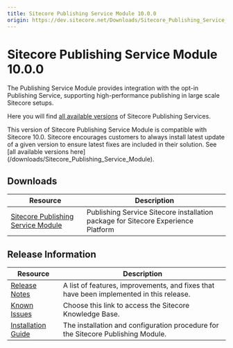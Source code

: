 ```yaml
---
title: Sitecore Publishing Service Module 10.0.0
origin: https://dev.sitecore.net/Downloads/Sitecore_Publishing_Service_Module/10x/Sitecore_Publishing_Service_Module_1000
---
```


# Sitecore Publishing Service Module 10.0.0

The Publishing Service Module provides integration with the opt-in Publishing Service, supporting high-performance publishing in large scale Sitecore setups.

Here you will find [all available versions](/downloads/Sitecore_Publishing_Service) of Sitecore Publishing Services.

  <Alert variant='warning' mb={4}>
    <AlertIcon />
    This version of Sitecore Publishing Service Module is compatible with Sitecore 10.0.
  </Alert>
  
  <Alert variant='warning' mb={4}>
    <AlertIcon />
    Sitecore encourages customers to always install latest update of a given version to ensure latest fixes are included in their solution. See [all available versions here](/downloads/Sitecore_Publishing_Service_Module).
  </Alert>
  

## Downloads

 | Resource | Description |
 | --- | --- |
 | [Sitecore Publishing Service Module](https://sitecoredev.azureedge.net/~/media/A06BC5BBBCA84F2F90AC08CB456A3801.ashx?date=20200729T135935) | Publishing Service Sitecore installation package for Sitecore Experience Platform |

## Release Information

 | Resource | Description |
 | --- | --- |
 | [Release Notes](https://dev.sitecore.net:443/downloads/Sitecore%20Publishing%20Service%20Module/10x/Sitecore%20Publishing%20Service%20Module%201000/Release%20Notes) | A list of features, improvements, and fixes that have been implemented in this release. |
 | [Known Issues](https://kb.sitecore.net/articles/431510) | Choose this link to access the Sitecore Knowledge Base. |
 | [Installation Guide](https://sitecoredev.azureedge.net/~/media/E91A5796BF3946A39AB024E8A518B534.ashx?date=20201015T130955) | The installation and configuration procedure for the Sitecore Publishing Module. |